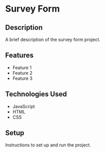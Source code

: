 # Survey Form

## Description

A brief description of the survey form project.

## Features

- Feature 1
- Feature 2
- Feature 3

## Technologies Used

- JavaScript
- HTML
- CSS

## Setup

Instructions to set up and run the project.
